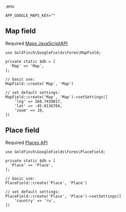 .env
```
APP_GOOGLE_MAPS_KEY=""
```

## Map field
Required [Maps JavaScriptAPI](https://console.cloud.google.com/apis/library/maps-backend.googleapis.com)
```
use Goldfinch\GoogleFields\Forms\MapField;

private static $db = [
  'Map' => 'Map',
];

// basic use:
MapField::create('Map', 'Map')

// set default settings:
MapField::create('Map', 'Map')->setSettings([
    'lng' => 168.7439017,
    'lat' => -45.0136784,
    'zoom' => 10,
])
```

## Place field
Required [Places API](https://console.cloud.google.com/apis/library/places-backend.googleapis.com)
```
use Goldfinch\GoogleFields\Forms\PlaceField;

private static $db = [
  'Place' => 'Place',
];

// basic use:
PlaceField::create('Place', 'Place')

// set default settings:
PlaceField::create('Place', 'Place')->setSettings([
    'country' => 'ru',
])
```
